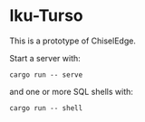 # Iku-Turso

This is a prototype of ChiselEdge.

Start a server with:

```console
cargo run -- serve
```

and one or more SQL shells with:

```console
cargo run -- shell
```
